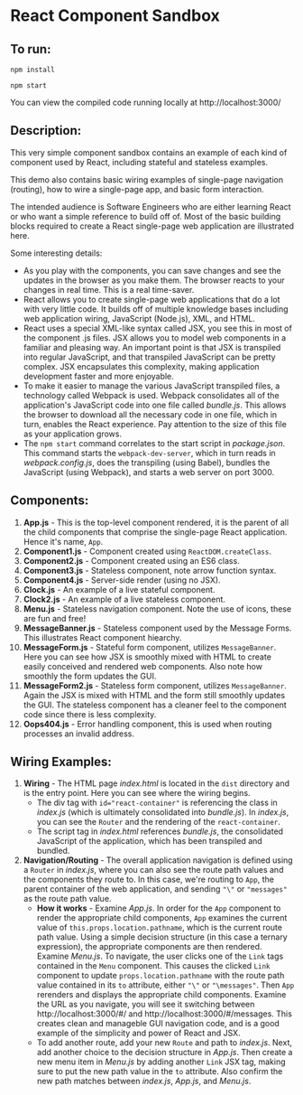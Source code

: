 # React Component Sandbox

## To run:
`npm install`

`npm start`

You can view the compiled code running locally at http://localhost:3000/

## Description:
This very simple component sandbox contains an example of each kind of component used by React, including stateful and stateless examples. 

This demo also contains basic wiring examples of single-page navigation (routing), how to wire a single-page app, and basic form interaction.

The intended audience is Software Engineers who are either learning React or who want a simple reference to build off of. Most of the basic building blocks required to create a React single-page web application are illustrated here.

Some interesting details:
* As you play with the components, you can save changes and see the updates in the browser as you make them. The browser reacts to your changes in real time. This is a real time-saver.
* React allows you to create single-page web applications that do a lot with very little code. It builds off of multiple knowledge bases including web application wiring, JavaScript (Node.js), XML, and HTML.
* React uses a special XML-like syntax called JSX, you see this in most of the component .js files. JSX allows you to model web components in a familiar and pleasing way. An important point is that JSX is transpiled into regular JavaScript, and that transpiled JavaScript can be pretty complex. JSX encapsulates this complexity, making application development faster and more enjoyable.
* To make it easier to manage the various JavaScript transpiled files, a technology called Webpack is used. Webpack consolidates all of the application's JavaScript code into one file called *bundle.js*. This allows the browser to download all the necessary code in one file, which in turn, enables the React experience. Pay attention to the size of this file as your application grows.
* The `npm start` command correlates to the start script in *package.json*. This command starts the `webpack-dev-server`, which in turn reads in *webpack.config.js*, does the transpiling (using Babel), bundles the JavaScript (using Webpack), and starts a web server on port 3000. 

## Components:
1. **App.js** - This is the top-level component rendered, it is the parent of all the child components that comprise the single-page React application. Hence it's name, `App`.
2. **Component1.js** - Component created using `ReactDOM.createClass`.
3. **Component2.js** - Component created using an ES6 class.
4. **Component3.js** - Stateless component, note arrow function syntax.
5. **Component4.js** - Server-side render (using no JSX).
6. **Clock.js** - An example of a live stateful component.
7. **Clock2.js** - An example of a live stateless component.
8. **Menu.js** - Stateless navigation component. Note the use of icons, these are fun and free!
9. **MessageBanner.js** - Stateless component used by the Message Forms. This illustrates React component hiearchy.
10. **MessageForm.js** - Stateful form component, utilizes `MessageBanner`. Here you can see how JSX is smoothly mixed with HTML to create easily conceived and rendered web components. Also note how smoothly the form updates the GUI.
11. **MessageForm2.js** - Stateless form component, utilizes `MessageBanner`. Again the JSX is mixed with HTML and the form still smoothly updates the GUI. The stateless component has a cleaner feel to the component code since there is less complexity.
12. **Oops404.js** - Error handling component, this is used when routing processes an invalid address.
## Wiring Examples:
1. **Wiring** - The HTML page *index.html* is located in the `dist` directory and is the entry point. Here you can see where the wiring begins. 
	* The div tag with `id="react-container"` is referencing the class in *index.js* (which is ultimately consolidated into *bundle.js*). In *index.js*, you can see the `Router` and the rendering of the `react-container`. 
	* The script tag in *index.html* references *bundle.js*, the consolidated JavaScript of the application, which has been transpiled and bundled.
2. **Navigation/Routing** - The overall application navigation is defined using a `Router` in *index.js*, where you can also see the route path values and the components they route to. In this case, we're routing to `App`, the parent container of the web application, and sending `"\"` or `"messages"` as the route path value.
	* **How it works** - Examine *App.js*. In order for the `App` component to render the appropriate child components, `App` examines the current value of `this.props.location.pathname`, which is the current route path value. Using a simple decision structure (in this case a ternary expression), the appropriate components are then rendered. Examine *Menu.js*. To navigate, the user clicks one of the `Link` tags contained in the `Menu` component. This causes the clicked `Link` component to update `props.location.pathname` with the route path value contained in its `to` attribute, either `"\"` or `"\messages"`. Then `App` rerenders and displays the appropriate child components. Examine the URL as you navigate, you will see it switching between http://localhost:3000/#/ and http://localhost:3000/#/messages. This creates clean and manageble GUI navigation code, and is a good example of the simplicity and power of React and JSX.
	* To add another route, add your new `Route` and path to *index.js*. Next, add another choice to the decision structure in *App.js*. Then create a new menu item in *Menu.js* by adding another `Link` JSX tag, making sure to put the new path value in the `to` attribute. Also confirm the new path matches between *index.js*, *App.js*, and *Menu.js*.
